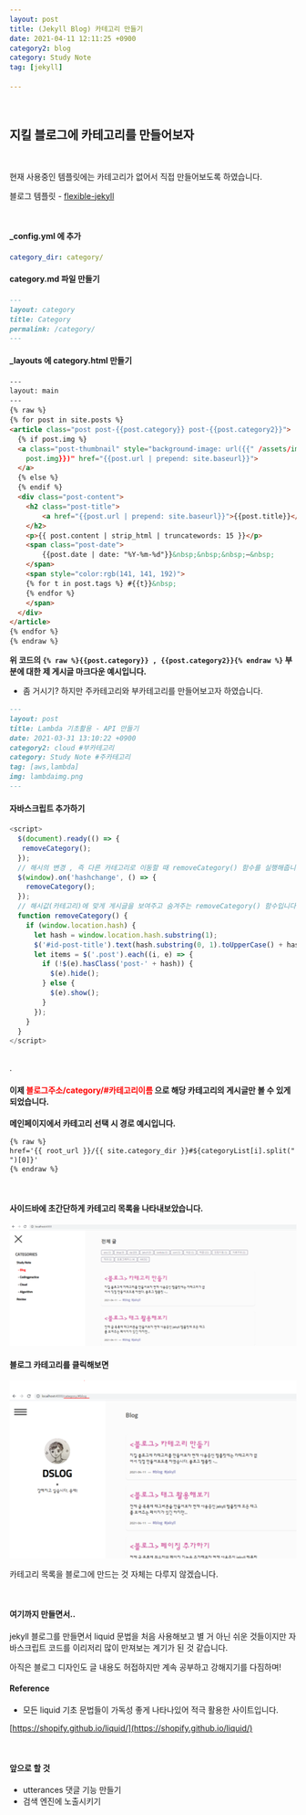 ```yaml
---
layout: post
title: (Jekyll Blog) 카테고리 만들기
date: 2021-04-11 12:11:25 +0900
category2: blog
category: Study Note
tag: [jekyll]

---
```

<br>  

## **지킬 블로그에 카테고리를 만들어보자**
  
<br>  


현재 사용중인 템플릿에는 카테고리가 없어서 직접 만들어보도록 하였습니다.


블로그 템플릿 - [flexible-jekyll](https://jekyllthemes.io/theme/flexible-jekyll)

<br>  


#### _config.yml 에 추가
 
```yml
category_dir: category/
```

#### category.md 파일 만들기

```markdown
---
layout: category
title: Category
permalink: /category/
---
```  

#### _layouts 에 category.html 만들기 

```html
---
layout: main
---
{% raw %}
{% for post in site.posts %}
<article class="post post-{{post.category}} post-{{post.category2}}">
  {% if post.img %}
  <a class="post-thumbnail" style="background-image: url({{" /assets/img/" | prepend: site.baseurl | append :
    post.img}})" href="{{post.url | prepend: site.baseurl}}">
  </a>
  {% else %}
  {% endif %}
  <div class="post-content">
    <h2 class="post-title">
        <a href="{{post.url | prepend: site.baseurl}}">{{post.title}}</a>
    </h2>
    <p>{{ post.content | strip_html | truncatewords: 15 }}</p>
    <span class="post-date">
        {{post.date | date: "%Y-%m-%d"}}&nbsp;&nbsp;&nbsp;—&nbsp;
    </span>
    <span style="color:rgb(141, 141, 192)">
	{% for t in post.tags %} #{{t}}&nbsp; 
	{% endfor %}
    </span>
  </div>
</article>
{% endfor %}
{% endraw %}
```  

**위 코드의 ```{% raw %}{{post.category}} , {{post.category2}}{% endraw %}``` 부분에 대한 제 게시글 마크다운 예시입니다.**  
  
* 좀 거시기? 하지만 주카테고리와 부카테고리를 만들어보고자 하였습니다.
  
```markdown
---
layout: post
title: Lambda 기초활용 - API 만들기
date: 2021-03-31 13:10:22 +0900
category2: cloud #부카테고리
category: Study Note #주카테고리
tag: [aws,lambda]
img: lambdaimg.png 
---
```

#### 자바스크립트 추가하기
```javascript
<script>
  $(document).ready(() => {
   removeCategory();
  });
  // 해시의 변경 , 즉 다른 카테고리로 이동할 때 removeCategory() 함수를 실행해줍니다.
  $(window).on('hashchange', () => {
    removeCategory();
  });
  // 해시값(카테고리)에 맞게 게시글을 보여주고 숨겨주는 removeCategory() 함수입니다.
  function removeCategory() {
    if (window.location.hash) {
      let hash = window.location.hash.substring(1);
      $('#id-post-title').text(hash.substring(0, 1).toUpperCase() + hash.substring(1));
      let items = $('.post').each((i, e) => {
        if (!$(e).hasClass('post-' + hash)) {
          $(e).hide();
        } else {
          $(e).show();
        }
      });
    }
  }
</script>
```
  
<br>  
.  
  
#### 이제 <span style='color:red'>블로그주소/category/#카테고리이름</span> 으로 해당 카테고리의 게시글만 볼 수 있게 되었습니다.    
  
**메인페이지에서 카테고리 선택 시 경로 예시입니다.**
  
```
{% raw %}
href='{{ root_url }}/{{ site.category_dir }}#${categoryList[i].split(" ")[0]}'
{% endraw %}
```  
  
<br> 
  

  
#### 사이드바에 초간단하게 카테고리 목록을 나타내보았습니다.
  
![](/assets/img/categ1.PNG)
  
#### 블로그 카테고리를 클릭해보면
  
![](/assets/img/categ2.PNG)  
  
카테고리 목록을 블로그에 만드는 것 자체는 다루지 않겠습니다.  
  
<br>  



#### 여기까지 만들면서..
  
jekyll 블로그를 만들면서 liquid 문법을 처음 사용해보고 별 거 아닌 쉬운 것들이지만 자바스크립트 코드를 이리저리 많이 만져보는 계기가 된 것 같습니다. 
  
아직은 블로그 디자인도 글 내용도 허접하지만 계속 공부하고 강해지기를 다짐하며!
  
#### Reference 
 
* 모든 liquid 기초 문법들이 가독성 좋게 나타나있어 적극 활용한 사이트입니다.
   
[https://shopify.github.io/liquid/](https://shopify.github.io/liquid/)

<br>  


#### 앞으로 할 것
* utterances 댓글 기능 만들기
* 검색 엔진에 노출시키기
